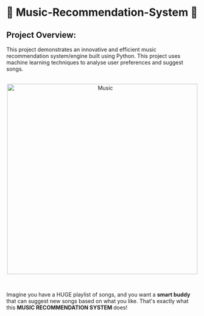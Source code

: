# 🎵 Music-Recommendation-System 🎵

## Project Overview: 
This project demonstrates an innovative and efficient music recommendation system/engine built using Python. This project uses machine learning techniques to analyse user preferences and suggest songs. 
<p align = "center"> <br>
<img src="https://i.pinimg.com/736x/13/16/1a/13161a103e437ebaa29687d8b67350b5.jpg" alt="Music" width="500">
</p>

<br>
<p>
  Imagine you have a HUGE playlist of songs, and you want a <b>smart buddy</b> that can suggest new songs based on what you like. That's exactly what this <b>MUSIC RECOMMENDATION SYSTEM </b> does!
</p>
